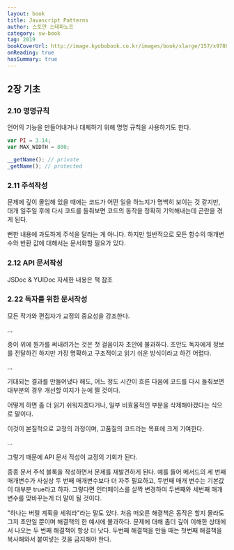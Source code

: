 ```yaml
---
layout: book
title: Javascript Patterns
author: 스토얀 스테파노프
category: sw-book
tag: 2019
bookCoverUrl: http://image.kyobobook.co.kr/images/book/xlarge/157/x9788966260157.jpg
onReading: true
hasSummary: true
---
```


## 2장 기초

### 2.10 명명규칙

언어의 기능을 만들어내거나 대체하기 위해 명명 규칙을 사용하기도 한다.

```js
var PI = 3.14;
var MAX_WIDTH = 800;

__getName(); // private
_getName(); // protected
```

### 2.11 주석작성

문제에 깊이 몰입해 있을 때에는 코드가 어떤 일을 하느지가 명백히 보이는 것 같지만, 대개 일주일 후에 다시 코드를 들춰보면 코드의 동작을 정확히 기억해내는데 곤란을 겪게 된다.

뻔한 내용에 과도하게 주석을 달라는 게 아니다. 하지만 일반적으로 모든 함수의 매개변수와 반환 값에 대해서는 문서화할 필요가 있다.

### 2.12 API 문서작성

JSDoc & YUIDoc
자세한 내용은 책 참조

### 2.22 독자를 위한 문서작성

모든 작가와 편집자가 교정의 중요성을 강조한다.

...

종이 위에 뭔가를 써내려가는 것은 첫 걸음이자 초안에 불과하다. 초안도 독자에게 정보를 전달하긴 하지만 가장 명확하고 구조적이고 읽기 쉬운 방식이라고 하긴 어렵다.

...

기대되는 결과를 만들어냈다 해도, 어느 정도 시간이 흐른 다음에 코드를 다시 들춰보면 대부분의 경우 개선할 여지가 눈에 띌 것이다.

어떻게 하면 좀 더 읽기 쉬워지겠다거나, 일부 비효율적인 부분을 삭제해야겠다는 식으로 말이다.

이것이 본질적으로 교정의 과정이며, 고품질의 코드라는 목표에 크게 기여한다.

...

그렇기 때문에 API 문서 작성이 교정의 기회가 된다.

종종 문서 주석 블록을 작성하면서 문제를 재발견하게 된다. 예를 들어 메서드의 세 번째 매개변수가 사실상 두 번째 매개변수보다 더 자주 필요하고, 두번째 매개 변수는 기본값이 대부분 true라고 하자. 그렇다면 인터페이스를 살짝 변경하여 두번째와 세번째 매개변수를 맞바꾸는게 더 말이 될 것이다.

"하나는 버릴 계획을 세워라"라는 말도 있다. 처음 떠오른 해결책은 동작은 할지 몰라도 그저 초안일 뿐이며 해결책의 한 예시에 불과하다. 문제에 대해 좀더 깊이 이해한 상태에서 나오는 두 번째 해결책이 항상 더 낫다. 두번째 해결책을 만들 때는 첫번째 해결책을 복사해와서 붙여넣는 것을 금지해야 한다.
